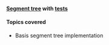 #### [Segment tree][2] with [tests][1]


#### Topics covered
+ Basis segment tree implementation


[1]: https://github.com/jonycse/data-structures-algorithms-in-java/tree/master/src/test/java/dsalgo/tree/segment
[2]: https://cp-algorithms.com/data_structures/segment_tree.html

